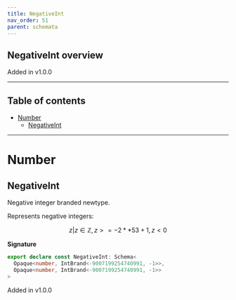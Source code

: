 ```yaml
---
title: NegativeInt
nav_order: 51
parent: schemata
---
```


## NegativeInt overview

Added in v1.0.0

---

<h2 class="text-delta">Table of contents</h2>

- [Number](#number)
  - [NegativeInt](#negativeint)

---

# Number

## NegativeInt

Negative integer branded newtype.

Represents negative integers:

```math
 { z | z ∈ ℤ, z >= -2 ** 53 + 1, z < 0 }
```

**Signature**

```ts
export declare const NegativeInt: Schema<
  Opaque<number, IntBrand<-9007199254740991, -1>>,
  Opaque<number, IntBrand<-9007199254740991, -1>>
>
```

Added in v1.0.0
